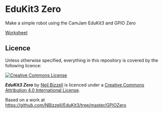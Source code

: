# EduKit3 Zero

Make a simple robot using the CamJam EduKit3 and GPIO Zero

[Worksheet](https://github.com/NBizzell/EduKit3/blob/master/GPIOZero/worksheet.md)

## Licence

Unless otherwise specified, everything in this repository is covered by the following licence:

[![Creative Commons License](http://i.creativecommons.org/l/by-sa/4.0/88x31.png)](http://creativecommons.org/licenses/by-sa/4.0/)

***EduKit3 Zero*** by [Neil Bizzell](http://www.twitter.com/PiVangelist) is licenced under a [Creative Commons Attribution 4.0 International License](http://creativecommons.org/licenses/by-sa/4.0/).

Based on a work at https://github.com/NBizzell/EduKit3/tree/master/GPIOZero
